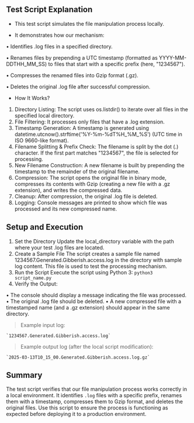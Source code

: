 ## Test Script Explanation

- This test script simulates the file manipulation process locally.
  
- It demonstrates how our mechanism:
  
• Identifies .log files in a specified directory.

• Renames files by prepending a UTC timestamp (formatted as YYYY-MM-DDTHH_MM_SS) to files that start with a specific prefix (here, "1234567").

• Compresses the renamed files into Gzip format (.gz).

• Deletes the original .log file after successful compression.

- How It Works?

1. Directory Listing:
The script uses os.listdir() to iterate over all files in the specified local directory.
2. File Filtering:
It processes only files that have a .log extension.
3. Timestamp Generation:
A timestamp is generated using datetime.utcnow().strftime('%Y-%m-%dT%H_%M_%S') (UTC time in ISO 9660-like format).
4. Filename Splitting & Prefix Check:
The filename is split by the dot (.) character. If the first part matches "1234567", the file is selected for processing.
5. New Filename Construction:
A new filename is built by prepending the timestamp to the remainder of the original filename.
6. Compression:
The script opens the original file in binary mode, compresses its contents with Gzip (creating a new file with a .gz extension), and writes the compressed data.
7. Cleanup:
After compression, the original .log file is deleted.
8. Logging:
Console messages are printed to show which file was processed and its new compressed name.

## Setup and Execution

1. Set the Directory
Update the local_directory variable with the path where your test .log files are located.
2. Create a Sample File
The script creates a sample file named 1234567.Generated.Gibberish.access.log in the directory with sample log content. This file is used to test the processing mechanism.
3. Run the Script
Execute the script using Python 3:
`
python3 script_name.py
`
4. Verify the Output:

• The console should display a message indicating the file was processed.
• The original .log file should be deleted.
• A new compressed file with a timestamped name (and a .gz extension) should appear in the same directory.

>Example input log:

	`1234567.Generated.Gibberish.access.log`

>Example output log (after the local script modification):

	`2025-03-13T10_15_00.Generated.Gibberish.access.log.gz`

## Summary

The test script verifies that our file manipulation process works correctly in a local environment.
It identifies `.log` files with a specific prefix, renames them with a timestamp, compresses them to Gzip format, and deletes the original files.
Use this script to ensure the process is functioning as expected before deploying it to a production environment.
